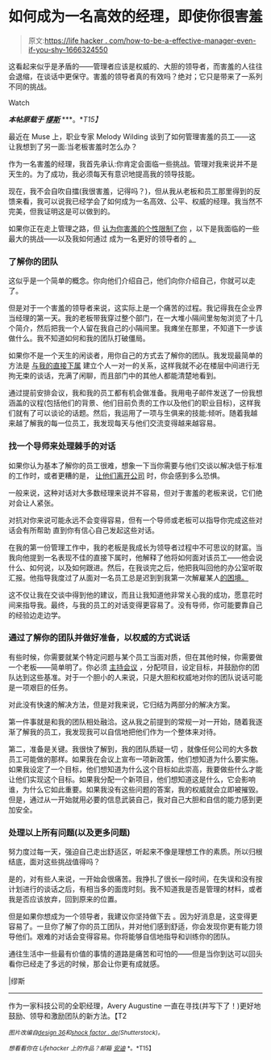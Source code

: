 # 如何成为一名高效的经理，即使你很害羞

> 原文:[https://life hacker . com/how-to-be-a-effective-manager-even-if-you-shy-1666324550](https://lifehacker.com/how-to-be-an-effective-manager-even-if-youre-shy-1666324550)

这看起来似乎是矛盾的——管理者应该是权威的、大胆的领导者，而害羞的人往往会退缩，在谈话中更保守。害羞的领导者真的有效吗？绝对；它只是带来了一系列不同的挑战。

Watch

***本帖原载于*** [***缪斯***](https://www.themuse.com/advice/how-to-be-a-great-manager-if-youre-shy) ***。**T15】*

最近在 Muse 上，职业专家 Melody Wilding 谈到了如何管理害羞的员工——这让我想到了另一面:当老板害羞时怎么办？

作为一名害羞的经理，我首先承认:你肯定会面临一些挑战。管理对我来说并不是天生的。为了成功，我必须每天有意识地提高我的领导技能。

现在，我不会自吹自擂(我很害羞，记得吗？)，但从我从老板和员工那里得到的反馈来看，我可以说我已经学会了如何成为一名高效、公平、权威的经理。我当然不完美，但我证明这是可以做到的。

如果你正在走上管理之路，但 [认为你害羞的个性限制了你](https://lifehacker.com/how-to-use-introversion-for-career-and-personal-success-5983947) ，以下是我面临的一些最大的挑战——以及我如何通过 成为一名更好的领导者的 [。](http://lifehacker.com/how-to-tackle-personal-branding-when-youre-an-introver-1440804839)

### 了解你的团队

这似乎是一个简单的概念。你向他们介绍自己，他们向你介绍自己，你就可以走了。

但是对于一个害羞的领导者来说，这实际上是一个痛苦的过程。我记得我在企业界当经理的第一天。我的老板带我穿过整个部门，在一大堆小隔间里匆匆浏览了十几个简介，然后把我一个人留在我自己的小隔间里。我瘫坐在那里，不知道下一步该做什么。我不知道如何和我的团队打破僵局。

如果你不是一个天生的闲谈者，用你自己的方式去了解你的团队。我发现最简单的方法是 [与我的直接下属](https://www.themuse.com/advice/how-to-have-oneonones-that-actually-matter) 建立个人一对一的关系，这样我就不必在楼层中间进行无拘无束的谈话，充满了闲聊，而且部门中的其他人都能清楚地看到。

通过提前安排会议，我和我的员工都有机会做准备。我用电子邮件发送了一份我想涵盖的议程(包括他们的背景、他们目前负责的工作以及他们的职业目标)，这样我们就有了可以谈论的话题。然后，我运用了一项与生俱来的技能:倾听。随着我越来越了解我的每一位员工，我发现每天与他们交流变得越来越容易。

### 找一个导师来处理棘手的对话

如果你认为基本了解你的员工很难，想象一下当你需要与他们交谈以解决低于标准的工作时，或者更糟的是， [让他们离开公司](https://www.themuse.com/advice/5-signs-its-time-to-fire-your-problem-employee) 时，你会感到多么恐惧。

一般来说，这种对话对大多数经理来说并不容易，但对于害羞的老板来说，它们绝对会让人紧张。

对抗对你来说可能永远不会变得容易，但有一个导师或老板可以指导你完成这些对话会有所帮助 直到你有信心自己发起这些对话。

在我的第一份管理工作中，我的老板是我成长为领导者过程中不可思议的财富。当我向他提到一名表现不佳的直接下属时，他解释了他将如何面对该员工——他会说什么、如何说，以及如何跟进。然后，在我谈完之后，他把我叫回他的办公室听取汇报。他指导我度过了从面对一名员工总是迟到到我第一次解雇某人[的困境。](https://www.themuse.com/advice/3-lessons-i-learned-from-firing-someone)

这不仅让我在交谈中得到他的建议，而且让我知道他非常关心我的成功，愿意花时间来指导我。最终，与我的员工的对话变得更容易了。没有导师，你可能要靠自己的经验边走边学。

### 通过了解你的团队并做好准备，以权威的方式说话

有些时候，你需要就某个特定问题与某个员工当面对质，但在其他时候，你需要做一个老板——简单明了。你必须 [主持会议](https://www.themuse.com/advice/set-up-for-success-secrets-of-leading-a-good-meeting) ，分配项目，设定目标，并鼓励你的团队达到这些基准。对于一个胆小的人来说，只是大胆和权威地对你的团队说话可能是一项艰巨的任务。

对此没有快速的解决方法，但是对我来说，它归结为两部分的解决方案。

第一件事就是和我的团队相处融洽。这从我之前提到的常规一对一开始，随着我逐渐了解我的员工，我发现我可以自信地把他们作为一个整体来对待。

第二，准备是关键。我很快了解到，我的团队质疑一切 ，就像任何公司的大多数员工可能做的那样。如果我在会议上宣布一项新政策，他们想知道为什么要实施。如果我设定了一个目标，他们想知道为什么这个目标如此崇高，我要做些什么才能让他们实现这个目标。如果我分配一个新项目，他们想知道这是什么，它会影响谁，为什么它如此重要。如果我没有这些问题的答案，我的权威就会立即被摧毁。但是，通过从一开始就用必要的信息武装自己，我对自己大胆和自信的能力感到更加安全。

### 处理以上所有问题(以及更多问题)

努力度过每一天，强迫自己走出舒适区，听起来不像是理想工作的素质。所以归根结底，面对这些挑战值得吗？

是的，对有些人来说，一开始会很痛苦。我挣扎了很长一段时间，在失误和没有按计划进行的谈话之后，有相当多的面庞时刻。我不知道我是否是管理的材料，或者我是否应该放弃，回到原来的位置。

但是如果你想成为一个领导者，我建议你坚持做下去 。因为好消息是，这变得更容易了。一旦你了解了你的员工团队，并对他们感到舒适，你会发现你更有能力领导他们。艰难的对话会变得容易。你将能够自信地指导和训练你的团队。

通往生活中一些最有价值的事情的道路是痛苦和可怕的——但是当你到达可以回头看你已经走了多远的时候，那会让你更有成就感。

|缪斯

* * *

作为一家科技公司的全职经理，Avery Augustine 一直在寻找(并写下了！)更好地鼓励、领导和激励团队的新方法。【T2

<small>*图片改编自*</small>[<small>*design 36*</small>](http://www.shutterstock.com/pic.mhtml?id=192684317&src=id)<small>*和*</small>[<small>*shock factor . de*</small>](http://www.shutterstock.com/pic.mhtml?id=133591940&src=id)<small>*(Shutterstock)。*</small>

<small>*想看看你在 Lifehacker 上的作品？邮箱*</small> [<small>*安迪*</small>](mailto:andy@lifehacker.com) <small>*。*T15】</small>